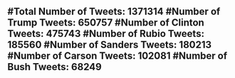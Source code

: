 #Total Number of Tweets: 1371314 
#Number of Trump Tweets: 650757
#Number of Clinton Tweets: 475743
#Number of Rubio Tweets: 185560
#Number of Sanders Tweets: 180213
#Number of Carson Tweets: 102081
#Number of Bush Tweets: 68249
---
